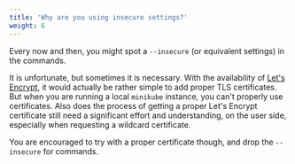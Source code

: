 ```yaml
---
title: 'Why are you using insecure settings?'
weight: 6
---
```


Every now and then, you might spot a `--insecure` (or equivalent settings)
in the commands.

It is unfortunate, but sometimes it is necessary. With the availability of
[Let's Encrypt](https://letsencryt.org), it would actually be rather simple
to add proper TLS certificates. But when you are running a local `minikube`
instance, you can't properly use certificates. Also does the process of getting
a proper Let's Encrypt certificate still need a significant effort and understanding,
on the user side, especially when requesting a wildcard certificate.

You are encouraged to try with a proper certificate though, and drop the `--insecure`
for commands.

